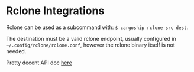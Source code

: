 # Rclone Integrations

Rclone can be used as a subcommand with: `$ cargoship rclone src dest`.

The destination must be a valid rclone endpoint, usually configured in
`~/.config/rclone/rclone.conf`, however the rclone binary itself is not needed.

Pretty decent API doc [here](https://rclone.org/rc/)
